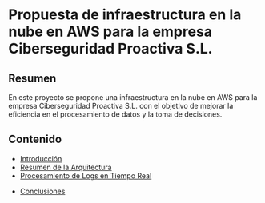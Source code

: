# Propuesta de infraestructura en la nube en AWS para la empresa Ciberseguridad Proactiva S.L.

## Resumen

En este proyecto se propone una infraestructura en la nube en AWS para la empresa Ciberseguridad Proactiva S.L. con el objetivo de mejorar la eficiencia en el procesamiento de datos y la toma de decisiones.

## Contenido

- [Introducción](introduccion.md)
- [Resumen de la Arquitectura](resumen_arquitectura.md)
- [Procesamiento de Logs en Tiempo Real](simulacion_logs.ipynb)
<!-- - [Proceso ETL de la base de datos](etl.md)
  - [Flujo del proceso ETL](etl/etl_analitica.ipynb)
  - [Análisis de flujo de trabajo con Prefect](etl/prefect.md) -->
- [Conclusiones](conclusiones.md)
